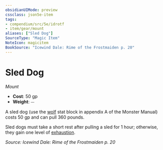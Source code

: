 ```yaml
---
obsidianUIMode: preview
cssclass: json5e-item
tags:
- compendium/src/5e/idrotf
- item/gear/mount
aliases: ["Sled Dog"]
SourceType: "Magic Item"
NoteIcon: magicitem
BookSource: "Icewind Dale: Rime of the Frostmaiden p. 20"
---
```

# Sled Dog
*Mount*  

- **Cost**: 50 gp
- **Weight**: ⏤

A sled dog (use the [wolf](/2-Mechanics/CLI/bestiary/beast/wolf.md) stat block in appendix A of the Monster Manual) costs 50 gp and can pull 360 pounds.

Sled dogs must take a short rest after pulling a sled for 1 hour; otherwise, they gain one level of [exhaustion](/2-Mechanics/CLI/rules/conditions.md#exhaustion).

*Source: Icewind Dale: Rime of the Frostmaiden p. 20*